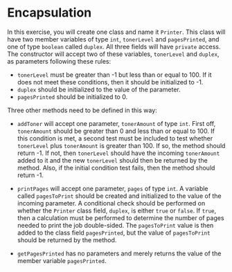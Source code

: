# Encapsulation

In this exercise, you will create one class and name it `Printer`. This class will have two member variables of type `int`, `tonerLevel` and `pagesPrinted`, and one of type `boolean` called `duplex`. All three fields will have `private` access. The constructor will accept two of these variables, `tonerLevel` and `duplex`, as parameters following these rules:

- `tonerLevel` must be greater than -1 but less than or equal to 100. If it does not meet these conditions, then it should be initialized to -1.
- `duplex` should be initialized to the value of the parameter.
- `pagesPrinted` should be initialized to 0.

Three other methods need to be defined in this way:

- `addToner` will accept one parameter, `tonerAmount` of type `int`. First off, `tonerAmount` should be greater than 0 and less than or equal to 100. If this condition is met, a second test must be included to test whether `tonerLevel` plus `tonerAmount` is greater than 100. If so, the method should return -1. If not, then `tonerLevel` should have the incoming `tonerAmount` added to it and the new `tonerLevel` should then be returned by the method. Also, if the initial condition test fails, then the method should return -1.

- `printPages` will accept one parameter, `pages` of type `int`. A variable called `pagesToPrint` should be created and initialized to the value of the incoming parameter. A conditional check should be performed on whether the `Printer` class field, `duplex`, is either `true` or `false`. If `true`, then a calculation must be performed to determine the number of pages needed to print the job double-sided. The `pagesToPrint` value is then added to the class field `pagesPrinted`, but the value of `pagesToPrint` should be returned by the method.

- `getPagesPrinted` has no parameters and merely returns the value of the member variable `pagesPrinted`.
